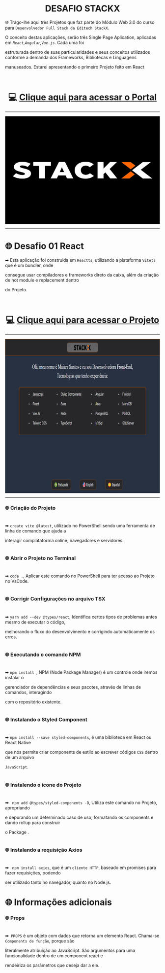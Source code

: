 <div align="center">
 
 # DESAFIO STACKX

</div>

🌐 Trago-lhe aqui três Projetos que faz parte do Módulo Web 3.0 do curso para `Desenvolvedor Full Stack da Editech StackX`. 

O conceito destas aplicações,  serão três  Single Page Aplication, aplicadas em <i>`React`,`Angular`,`Vue.js`</i>. Cada uma foi 

estruturada dentro de suas particularidades e seus conceitos utilizados conforme a demanda dos Frameworks, Bibliotecas e Linguagens 

manuseados. Estarei apresentando o primeiro Projeto feito em React
 
 <br>
 
# <div align="center">💻 [Clique aqui para acessar o Portal](https://stackx.com.br/)
 
 
 
 ***
 
 <img src="./stack.jpg" align="center" height="350em" width="150%">
 
 </div>
 
 ***
 
 # 🌐 Desafio 01 React
 
 ➡ Esta aplicação foi construida em `Reactts`, utilizando a plataforma `Vitets` que é um bundler, onde 
 
 consegue usar compiladores e frameworks direto  da caixa,  além da criação de hot module e replacement dentro 
 
 do Projeto.
  
  <br>
  
  # <div align="center">💻 [Clique aqui para acessar o Projeto](https://desafiostack-react.netlify.app/)
   
   ***
   
   <img src="react.png" align="center" height="500em" width="100%">
   
   ***
   
   ### 🌐 Criação do Projeto
   
   #
   
   
   ➡ ```create vite @latest```, utilizado no PowerShell sendo uma ferramenta de linha de comando que ajuda a 
   
   interagir complataforma online, navegadores e servidores.
 
 #
 
  ### 🌐 Abrir o Projeto no Terminal
   
   #
   
   
   ➡ ```code .```, Aplicar este comando no PowerShell para ter acesso ao Projeto no VsCode.
 
 #
 
  ### 🌐 Corrigir Configurações no arquivo TSX
   
   #
   
   
   ➡ ```yarn add --dev @types/react```, Identifica certos tipos de problemas antes mesmo de executar o código, 
   
   melhorando o fluxo do desenvolvimento e corrigindo automaticamente os erros.
 
 #
 
  ### 🌐 Executando o comando NPM
   
   #
   
   
   ➡ ```npm install ```, NPM (Node Package Manager) é um controle onde iremos instalar o 
   
   gerenciador de dependências e seus pacotes, através de linhas de comandos, interagindo 
   
   com o repositório existente.
 
 #
 
  ### 🌐 Instalando o Styled Component
   
   #
   
   
   ➡ ```npm install --save styled-components```, é uma biblioteca em React ou React Native 
   
   que nos permite criar components de estilo ao escrever códigos `CSS` dentro de um arquivo 
   
   `JavaScript`.
 
 #
 
  ### 🌐 Instalendo o ícone do Projeto
   
   #
   
   
   ➡ ``` npm add @types/styled-components -D```, Utiliza este comando no Projeto, apropriando 
   
   e depurando um determinado  caso de uso,  formatando os components e dando rollup para construir 
   
   o Package .
 
 #
 
  ### 🌐 Instalando a requisição Axios
   
   #
   
   
   ➡ ``` npm install axios```, que é um `cliente HTTP`, baseado em promises para fazer requisições, podendo 
   
   ser utilizado tanto no navegador, quanto no Node.js.
 
  #
 
  # 🌐 Informações adicionais
   
   ### 🌐 Props
 
 #
   
   
   ➡`` PROPS`` é um objeto  com dados que retorna um elemento React. Chama-se `Components de função`, porque são 
   
   literalmente  atribuição ao JavaScript. São argumentos para uma funcionalidade dentro de um component react e 
   
   rendeiriza os parâmetros que  deseja dar a ele.
